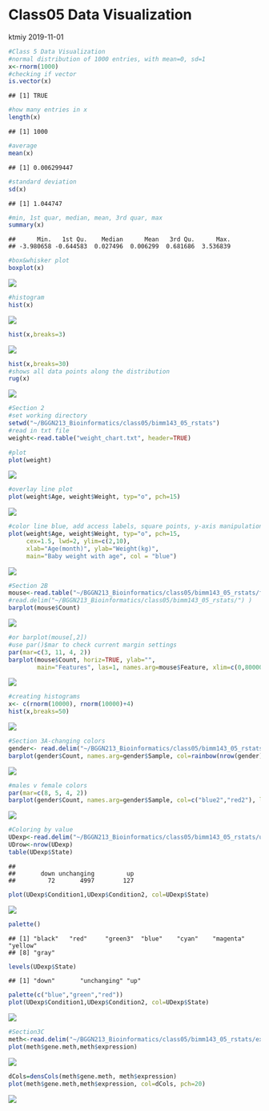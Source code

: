 Class05 Data Visualization
================
ktmiy
2019-11-01

``` r
#Class 5 Data Visualization
#normal distribution of 1000 entries, with mean=0, sd=1
x<-rnorm(1000)
#checking if vector
is.vector(x)
```

    ## [1] TRUE

``` r
#how many entries in x
length(x)
```

    ## [1] 1000

``` r
#average
mean(x)
```

    ## [1] 0.006299447

``` r
#standard deviation
sd(x)
```

    ## [1] 1.044747

``` r
#min, 1st quar, median, mean, 3rd quar, max
summary(x)
```

    ##      Min.   1st Qu.    Median      Mean   3rd Qu.      Max. 
    ## -3.980658 -0.644583  0.027496  0.006299  0.681686  3.536839

``` r
#box&whisker plot
boxplot(x)
```

![](Class05_files/figure-gfm/unnamed-chunk-1-1.png)<!-- -->

``` r
#histogram
hist(x)
```

![](Class05_files/figure-gfm/unnamed-chunk-1-2.png)<!-- -->

``` r
hist(x,breaks=3)
```

![](Class05_files/figure-gfm/unnamed-chunk-1-3.png)<!-- -->

``` r
hist(x,breaks=30)
#shows all data points along the distribution
rug(x)
```

![](Class05_files/figure-gfm/unnamed-chunk-1-4.png)<!-- -->

``` r
#Section 2
#set working directory
setwd("~/BGGN213_Bioinformatics/class05/bimm143_05_rstats")
#read in txt file
weight<-read.table("weight_chart.txt", header=TRUE)

#plot
plot(weight)
```

![](Class05_files/figure-gfm/unnamed-chunk-1-5.png)<!-- -->

``` r
#overlay line plot
plot(weight$Age, weight$Weight, typ="o", pch=15)
```

![](Class05_files/figure-gfm/unnamed-chunk-1-6.png)<!-- -->

``` r
#color line blue, add access labels, square points, y-axis manipulation, title
plot(weight$Age, weight$Weight, typ="o", pch=15, 
     cex=1.5, lwd=2, ylim=c(2,10), 
     xlab="Age(month)", ylab="Weight(kg)",
     main="Baby weight with age", col = "blue")
```

![](Class05_files/figure-gfm/unnamed-chunk-1-7.png)<!-- -->

``` r
#Section 2B
mouse<-read.table("~/BGGN213_Bioinformatics/class05/bimm143_05_rstats/feature_counts.txt", header=TRUE, sep="\t")
#read.delim("~/BGGN213_Bioinformatics/class05/bimm143_05_rstats/") )
barplot(mouse$Count)
```

![](Class05_files/figure-gfm/unnamed-chunk-1-8.png)<!-- -->

``` r
#or barplot(mouse[,2])
#use par()$mar to check current margin settings
par(mar=c(3, 11, 4, 2))
barplot(mouse$Count, horiz=TRUE, ylab="", 
        main="Features", las=1, names.arg=mouse$Feature, xlim=c(0,80000))
```

![](Class05_files/figure-gfm/unnamed-chunk-1-9.png)<!-- -->

``` r
#creating histograms
x<- c(rnorm(10000), rnorm(10000)+4)
hist(x,breaks=50)
```

![](Class05_files/figure-gfm/unnamed-chunk-1-10.png)<!-- -->

``` r
#Section 3A-changing colors
gender<- read.delim("~/BGGN213_Bioinformatics/class05/bimm143_05_rstats/male_female_counts.txt", header=TRUE)
barplot(gender$Count, names.arg=gender$Sample, col=rainbow(nrow(gender)), las=2, ylab="Counts")
```

![](Class05_files/figure-gfm/unnamed-chunk-1-11.png)<!-- -->

``` r
#males v female colors
par(mar=c(8, 5, 4, 2))
barplot(gender$Count, names.arg=gender$Sample, col=c("blue2","red2"), las=2, ylab="Counts")
```

![](Class05_files/figure-gfm/unnamed-chunk-1-12.png)<!-- -->

``` r
#Coloring by value
UDexp<-read.delim("~/BGGN213_Bioinformatics/class05/bimm143_05_rstats/up_down_expression.txt")
UDrow<-nrow(UDexp)
table(UDexp$State)
```

    ## 
    ##       down unchanging         up 
    ##         72       4997        127

``` r
plot(UDexp$Condition1,UDexp$Condition2, col=UDexp$State)
```

![](Class05_files/figure-gfm/unnamed-chunk-1-13.png)<!-- -->

``` r
palette()
```

    ## [1] "black"   "red"     "green3"  "blue"    "cyan"    "magenta" "yellow" 
    ## [8] "gray"

``` r
levels(UDexp$State)
```

    ## [1] "down"       "unchanging" "up"

``` r
palette(c("blue","green","red"))
plot(UDexp$Condition1,UDexp$Condition2, col=UDexp$State)
```

![](Class05_files/figure-gfm/unnamed-chunk-1-14.png)<!-- -->

``` r
#Section3C
meth<-read.delim("~/BGGN213_Bioinformatics/class05/bimm143_05_rstats/expression_methylation.txt")
plot(meth$gene.meth,meth$expression)
```

![](Class05_files/figure-gfm/unnamed-chunk-1-15.png)<!-- -->

``` r
dCols=densCols(meth$gene.meth, meth$expression)
plot(meth$gene.meth,meth$expression, col=dCols, pch=20)
```

![](Class05_files/figure-gfm/unnamed-chunk-1-16.png)<!-- -->
